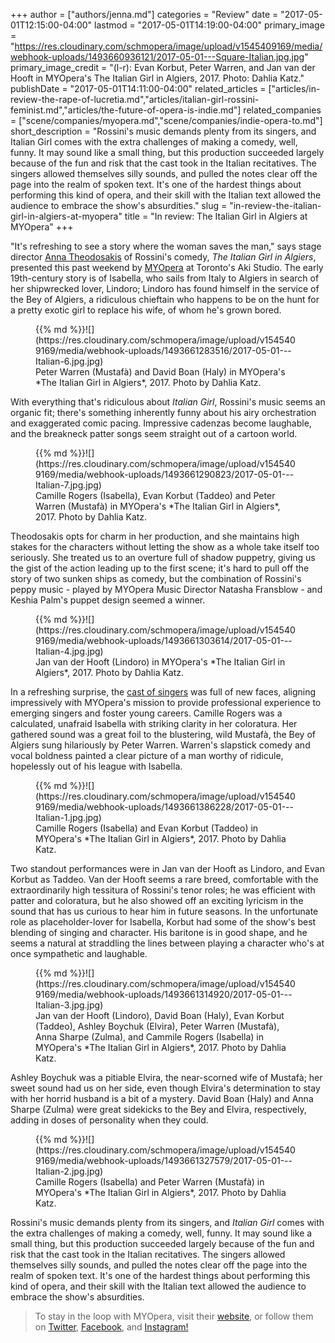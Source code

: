 +++
author = ["authors/jenna.md"]
categories = "Review"
date = "2017-05-01T12:15:00-04:00"
lastmod = "2017-05-01T14:19:00-04:00"
primary_image = "https://res.cloudinary.com/schmopera/image/upload/v1545409169/media/webhook-uploads/1493660936121/2017-05-01---Square-Italian.jpg.jpg"
primary_image_credit = "(l-r): Evan Korbut, Peter Warren, and Jan van der Hooft in MYOpera's The Italian Girl in Algiers, 2017. Photo: Dahlia Katz."
publishDate = "2017-05-01T14:11:00-04:00"
related_articles = ["articles/in-review-the-rape-of-lucretia.md","articles/italian-girl-rossini-feminist.md","articles/the-future-of-opera-is-indie.md"]
related_companies = ["scene/companies/myopera.md","scene/companies/indie-opera-to.md"]
short_description = "Rossini&#039;s music demands plenty from its singers, and Italian Girl comes with the extra challenges of making a comedy, well, funny. It may sound like a small thing, but this production succeeded largely because of the fun and risk that the cast took in the Italian recitatives. The singers allowed themselves silly sounds, and pulled the notes clear off the page into the realm of spoken text. It&#039;s one of the hardest things about performing this kind of opera, and their skill with the Italian text allowed the audience to embrace the show&#039;s absurdities."
slug = "in-review-the-italian-girl-in-algiers-at-myopera"
title = "In review: The Italian Girl in Algiers at MYOpera"
+++

"It's refreshing to see a story where the woman saves the man," says stage director [Anna Theodosakis](http://www.schmopera.com/italian-girl-rossini-feminist/) of Rossini's comedy, *The Italian Girl in Algiers*, presented this past weekend by [MYOpera](/scene/companies/myopera/) at Toronto's Aki Studio. The early 19th-century story is of Isabella, who sails from Italy to Algiers in search of her shipwrecked lover, Lindoro; Lindoro has found himself in the service of the Bey of Algiers, a ridiculous chieftain who happens to be on the hunt for a pretty exotic girl to replace his wife, of whom he's grown bored.

<figure data-type="image">{{% md %}}![](https://res.cloudinary.com/schmopera/image/upload/v1545409169/media/webhook-uploads/1493661283516/2017-05-01---Italian-6.jpg.jpg)
<figcaption>Peter Warren (Mustafà) and David Boan (Haly) in MYOpera's *The Italian Girl in Algiers*, 2017. Photo by Dahlia Katz.</figcaption>
</figure>

With everything that's ridiculous about *Italian Girl*, Rossini's music seems an organic fit; there's something inherently funny about his airy orchestration and exaggerated comic pacing. Impressive cadenzas become laughable, and the breakneck patter songs seem straight out of a cartoon world.

<figure data-type="image">{{% md %}}![](https://res.cloudinary.com/schmopera/image/upload/v1545409169/media/webhook-uploads/1493661290823/2017-05-01---Italian-7.jpg.jpg)
<figcaption>Camille Rogers (Isabella), Evan Korbut (Taddeo) and Peter Warren (Mustafà) in MYOpera's *The Italian Girl in Algiers*, 2017. Photo by Dahlia Katz.</figcaption>
</figure>

Theodosakis opts for charm in her production, and she maintains high stakes for the characters without letting the show as a whole take itself too seriously. She treated us to an overture full of shadow puppetry, giving us the gist of the action leading up to the first scene; it's hard to pull off the story of two sunken ships as comedy, but the combination of Rossini's peppy music - played by MYOpera Music Director Natasha Fransblow - and Keshia Palm's puppet design seemed a winner.

<figure data-type="image">{{% md %}}![](https://res.cloudinary.com/schmopera/image/upload/v1545409169/media/webhook-uploads/1493661303614/2017-05-01---Italian-4.jpg.jpg)
<figcaption>Jan van der Hooft (Lindoro) in MYOpera's *The Italian Girl in Algiers*, 2017. Photo by Dahlia Katz.</figcaption>
</figure>

In a refreshing surprise, the [cast of singers](https://www.myopera.ca/algiers/) was full of new faces, aligning impressively with MYOpera's mission to provide professional experience to emerging singers and foster young careers. Camille Rogers was a calculated, unafraid Isabella with striking clarity in her coloratura. Her gathered sound was a great foil to the blustering, wild Mustafà, the Bey of Algiers sung hilariously by Peter Warren. Warren's slapstick comedy and vocal boldness painted a clear picture of a man worthy of ridicule, hopelessly out of his league with Isabella.

<figure data-type="image">{{% md %}}![](https://res.cloudinary.com/schmopera/image/upload/v1545409169/media/webhook-uploads/1493661386228/2017-05-01---Italian-1.jpg.jpg)
<figcaption>Camille Rogers (Isabella) and Evan Korbut (Taddeo) in MYOpera's *The Italian Girl in Algiers*, 2017. Photo by Dahlia Katz.</figcaption>
</figure>

Two standout performances were in Jan van der Hooft as Lindoro, and Evan Korbut as Taddeo. Van der Hooft seems a rare breed, comfortable with the extraordinarily high tessitura of Rossini's tenor roles; he was efficient with patter and coloratura, but he also showed off an exciting lyricism in the sound that has us curious to hear him in future seasons. In the unfortunate role as placeholder-lover for Isabella, Korbut had some of the show's best blending of singing and character. His baritone is in good shape, and he seems a natural at straddling the lines between playing a character who's at once sympathetic and laughable.

<figure data-type="image">{{% md %}}![](https://res.cloudinary.com/schmopera/image/upload/v1545409169/media/webhook-uploads/1493661314920/2017-05-01---Italian-3.jpg.jpg)
<figcaption>Jan van der Hooft (Lindoro), David Boan (Haly), Evan Korbut (Taddeo), Ashley Boychuk (Elvira), Peter Warren (Mustafà), Anna Sharpe (Zulma), and Cammile Rogers (Isabella) in MYOpera's *The Italian Girl in Algiers*, 2017. Photo by Dahlia Katz.</figcaption>
</figure>

Ashley Boychuk was a pitiable Elvira, the near-scorned wife of Mustafà; her sweet sound had us on her side, even though Elvira's determination to stay with her horrid husband is a bit of a mystery. David Boan (Haly) and Anna Sharpe (Zulma) were great sidekicks to the Bey and Elvira, respectively, adding in doses of personality when they could.

<figure data-type="image">{{% md %}}![](https://res.cloudinary.com/schmopera/image/upload/v1545409169/media/webhook-uploads/1493661327579/2017-05-01---Italian-2.jpg.jpg)
<figcaption>Camille Rogers (Isabella) and Peter Warren (Mustafà) in MYOpera's *The Italian Girl in Algiers*, 2017. Photo by Dahlia Katz.</figcaption>
</figure>

Rossini's music demands plenty from its singers, and *Italian Girl* comes with the extra challenges of making a comedy, well, funny. It may sound like a small thing, but this production succeeded largely because of the fun and risk that the cast took in the Italian recitatives. The singers allowed themselves silly sounds, and pulled the notes clear off the page into the realm of spoken text. It's one of the hardest things about performing this kind of opera, and their skill with the Italian text allowed the audience to embrace the show's absurdities.

>To stay in the loop with MYOpera, visit their [website](http://myopera.ca/), or follow them on [Twitter](https://twitter.com/myoperato), [Facebook](https://www.facebook.com/MYOperaTO), and [Instagram!](https://www.instagram.com/myoperato/)
